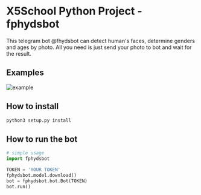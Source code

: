 # X5School Python Project - fphydsbot

This telegram bot @fhydsbot can detect human's faces, determine genders and ages by photo. All you need is just send your photo to bot and wait for the result.

## Examples
![example](https://gitlab.com/Zavyalov1/fphydsbot/-/blob/master/IMG_2685.png)


## How to install

```bash
python3 setup.py install
```

## How to run the bot

```python
# simple usage
import fphydsbot

TOKEN = 'YOUR TOKEN'
fphydsbot.model.download()
bot = fphydsbot.bot.Bot(TOKEN)
bot.run()
```



